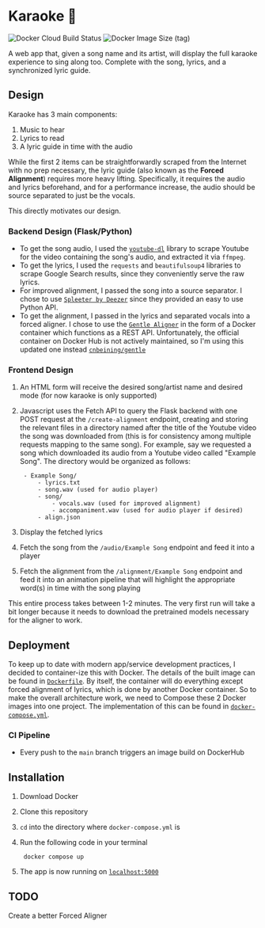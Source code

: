 Karaoke 🎤
=====

![Docker Cloud Build Status](https://img.shields.io/docker/cloud/build/seanfarhat/karaoke) ![Docker Image Size (tag)](https://img.shields.io/docker/image-size/seanfarhat/karaoke/latest)

A web app that, given a song name and its artist, will display the full karaoke experience to sing along too. Complete with the song, lyrics, and a synchronized lyric guide.

Design
----

Karaoke has 3 main components:

1. Music to hear
2. Lyrics to read
3. A lyric guide in time with the audio

While the first 2 items can be straightforwardly scraped from the Internet with no prep necessary, the lyric guide (also known as the **Forced Alignment**) requires more heavy lifting. Specifically, it requires the audio and lyrics beforehand, and for a performance increase, the audio should be source separated to just be the vocals.

This directly motivates our design.

### Backend Design (Flask/Python)

- To get the song audio, I used the [`youtube-dl`](https://github.com/ytdl-org/youtube-dl) library to scrape Youtube for the video containing the song's audio, and extracted it via `ffmpeg`.
- To get the lyrics, I used the `requests` and `beautifulsoup4` libraries to scrape Google Search results, since they conveniently serve the raw lyrics.
- For improved alignment, I passed the song into a source separator. I chose to use [`Spleeter by Deezer`](https://github.com/deezer/spleeter) since they provided an easy to use Python API.
- To get the alignment, I passed in the lyrics and separated vocals into a forced aligner. I chose to use the [`Gentle Aligner`](https://github.com/lowerquality/gentle) in the form of a Docker container which functions as a REST API. Unfortunately, the official container on Docker Hub is not actively maintained, so I'm using this updated one instead [`cnbeining/gentle`](https://hub.docker.com/r/cnbeining/gentle)

### Frontend Design

1. An HTML form will receive the desired song/artist name and desired mode (for now karaoke is only supported)
2. Javascript uses the Fetch API to query the Flask backend with one POST request at the `/create-alignment` endpoint, creating and storing the relevant files in a directory named after the title of the Youtube video the song was downloaded from (this is for consistency among multiple requests mapping to the same song). For example, say we requested a song which downloaded its audio from a Youtube video called "Example Song". The directory would be organized as follows:

        - Example Song/
            - lyrics.txt
            - song.wav (used for audio player)
            - song/
                - vocals.wav (used for improved alignment)
                - accompaniment.wav (used for audio player if desired)
            - align.json

3. Display the fetched lyrics
4. Fetch the song from the `/audio/Example Song` endpoint and feed it into a player 
5. Fetch the alignment from the `/alignment/Example Song` endpoint and feed it into an animation pipeline that will highlight the appropriate word(s) in time with the song playing

This entire process takes between 1-2 minutes. The very first run will take a bit longer because it needs to download the pretrained models necessary for the aligner to work.

Deployment
----

To keep up to date with modern app/service development practices, I decided to container-ize this with Docker. The details of the built image can be found in [`Dockerfile`](https://github.com/sfarhat/Karaoke/blob/main/Dockerfile). By itself, the container will do everything except forced alignment of lyrics, which is done by another Docker container. So to make the overall architecture work, we need to Compose these 2 Docker images into one project. The implementation of this can be found in [`docker-compose.yml`](https://github.com/sfarhat/Karaoke/blob/main/docker-compose.yml).

### CI Pipeline
- Every push to the `main` branch triggers an image build on DockerHub

Installation
----

1. Download Docker
2. Clone this repository
3. `cd` into the directory where `docker-compose.yml` is
4. Run the following code in your terminal

        docker compose up
        
3. The app is now running on [`localhost:5000`](http://localhost:5000)

TODO
-----

Create a better Forced Aligner
